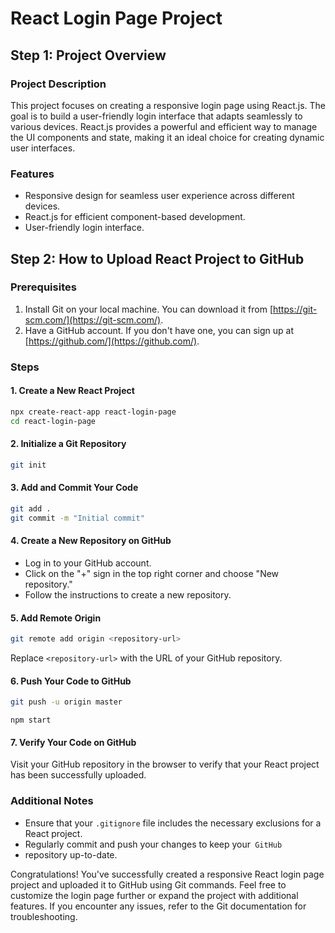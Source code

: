 # React Login Page Project

## Step 1: Project Overview

### Project Description
This project focuses on creating a responsive login page using React.js. The goal is to build a user-friendly login interface that adapts seamlessly to various devices. React.js provides a powerful and efficient way to manage the UI components and state, making it an ideal choice for creating dynamic user interfaces.

### Features
- Responsive design for seamless user experience across different devices.
- React.js for efficient component-based development.
- User-friendly login interface.

## Step 2: How to Upload React Project to GitHub

### Prerequisites
1. Install Git on your local machine. You can download it from [https://git-scm.com/](https://git-scm.com/).
2. Have a GitHub account. If you don't have one, you can sign up at [https://github.com/](https://github.com/).

### Steps

#### 1. Create a New React Project
```bash
npx create-react-app react-login-page
cd react-login-page
```

#### 2. Initialize a Git Repository
```bash
git init
```

#### 3. Add and Commit Your Code
```bash
git add .
git commit -m "Initial commit"
```

#### 4. Create a New Repository on GitHub
- Log in to your GitHub account.
- Click on the "+" sign in the top right corner and choose "New repository."
- Follow the instructions to create a new repository.

#### 5. Add Remote Origin
```bash
git remote add origin <repository-url>
```
Replace `<repository-url>` with the URL of your GitHub repository.

#### 6. Push Your Code to GitHub
```bash
git push -u origin master
```
``npm start``

#### 7. Verify Your Code on GitHub
Visit your GitHub repository in the browser to verify that your React project has been successfully uploaded.

### Additional Notes
- Ensure that your `.gitignore` file includes the necessary exclusions for a React project.
- Regularly commit and push your changes to keep your``` GitHub```
-  repository up-to-date.

Congratulations! You've successfully created a responsive React login page project and uploaded it to GitHub using Git commands. Feel free to customize the login page further or expand the project with additional features. If you encounter any issues, refer to the Git documentation for troubleshooting.

